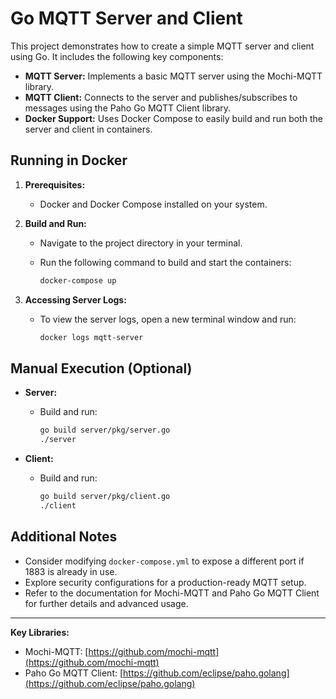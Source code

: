 # Go MQTT Server and Client

This project demonstrates how to create a simple MQTT server and client using Go. It includes the following key components:

- **MQTT Server:** Implements a basic MQTT server using the Mochi-MQTT library.
- **MQTT Client:** Connects to the server and publishes/subscribes to messages using the Paho Go MQTT Client library.
- **Docker Support:** Uses Docker Compose to easily build and run both the server and client in containers.

## Running in Docker

1. **Prerequisites:**
   - Docker and Docker Compose installed on your system.

2. **Build and Run:**
   - Navigate to the project directory in your terminal.
   - Run the following command to build and start the containers:

       ```bash
       docker-compose up
       ```

3. **Accessing Server Logs:**
   - To view the server logs, open a new terminal window and run:

       ```bash
       docker logs mqtt-server
       ```

## Manual Execution (Optional)

- **Server:**
   - Build and run:

     ```bash
     go build server/pkg/server.go
     ./server
     ```

- **Client:**
   - Build and run:

     ```bash
     go build server/pkg/client.go
     ./client
     ```

## Additional Notes

- Consider modifying `docker-compose.yml` to expose a different port if 1883 is already in use.
- Explore security configurations for a production-ready MQTT setup.
- Refer to the documentation for Mochi-MQTT and Paho Go MQTT Client for further details and advanced usage.

---

**Key Libraries:**

- Mochi-MQTT: [https://github.com/mochi-mqtt](https://github.com/mochi-mqtt)
- Paho Go MQTT Client: [https://github.com/eclipse/paho.golang](https://github.com/eclipse/paho.golang)

